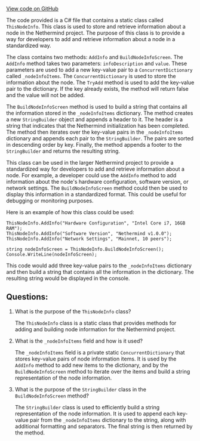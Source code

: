 [View code on GitHub](https://github.com/nethermindeth/nethermind/Nethermind.Core/ThisNodeInfo.cs)

The code provided is a C# file that contains a static class called `ThisNodeInfo`. This class is used to store and retrieve information about a node in the Nethermind project. The purpose of this class is to provide a way for developers to add and retrieve information about a node in a standardized way.

The class contains two methods: `AddInfo` and `BuildNodeInfoScreen`. The `AddInfo` method takes two parameters: `infoDescription` and `value`. These parameters are used to add a new key-value pair to a `ConcurrentDictionary` called `_nodeInfoItems`. The `ConcurrentDictionary` is used to store the information about the node. The `TryAdd` method is used to add the key-value pair to the dictionary. If the key already exists, the method will return false and the value will not be added.

The `BuildNodeInfoScreen` method is used to build a string that contains all the information stored in the `_nodeInfoItems` dictionary. The method creates a new `StringBuilder` object and appends a header to it. The header is a string that indicates that the Nethermind initialization has been completed. The method then iterates over the key-value pairs in the `_nodeInfoItems` dictionary and appends each pair to the `StringBuilder`. The pairs are sorted in descending order by key. Finally, the method appends a footer to the `StringBuilder` and returns the resulting string.

This class can be used in the larger Nethermind project to provide a standardized way for developers to add and retrieve information about a node. For example, a developer could use the `AddInfo` method to add information about the node's hardware configuration, software version, or network settings. The `BuildNodeInfoScreen` method could then be used to display this information in a standardized format. This could be useful for debugging or monitoring purposes.

Here is an example of how this class could be used:

```
ThisNodeInfo.AddInfo("Hardware Configuration", "Intel Core i7, 16GB RAM");
ThisNodeInfo.AddInfo("Software Version", "Nethermind v1.0.0");
ThisNodeInfo.AddInfo("Network Settings", "Mainnet, 10 peers");

string nodeInfoScreen = ThisNodeInfo.BuildNodeInfoScreen();
Console.WriteLine(nodeInfoScreen);
```

This code would add three key-value pairs to the `_nodeInfoItems` dictionary and then build a string that contains all the information in the dictionary. The resulting string would be displayed in the console.
## Questions: 
 1. What is the purpose of the `ThisNodeInfo` class?
    
    The `ThisNodeInfo` class is a static class that provides methods for adding and building node information for the Nethermind project.

2. What is the `_nodeInfoItems` field and how is it used?
    
    The `_nodeInfoItems` field is a private static `ConcurrentDictionary` that stores key-value pairs of node information items. It is used by the `AddInfo` method to add new items to the dictionary, and by the `BuildNodeInfoScreen` method to iterate over the items and build a string representation of the node information.

3. What is the purpose of the `StringBuilder` class in the `BuildNodeInfoScreen` method?
    
    The `StringBuilder` class is used to efficiently build a string representation of the node information. It is used to append each key-value pair from the `_nodeInfoItems` dictionary to the string, along with additional formatting and separators. The final string is then returned by the method.